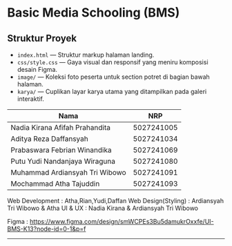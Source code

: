# Basic Media Schooling (BMS)



## Struktur Proyek

- `index.html` — Struktur markup halaman landing.
- `css/style.css` — Gaya visual dan responsif yang meniru komposisi desain Figma.
- `image/` — Koleksi foto peserta untuk section potret di bagian bawah halaman.
- `karya/` — Cuplikan layar karya utama yang ditampilkan pada galeri interaktif.



| Nama | NRP       |
|-------|-----------|
| Nadia Kirana Afifah Prahandita | 5027241005   |
| Aditya Reza Daffansyah | 5027241034   |
| Prabaswara Febrian Winandika | 5027241069   |
| Putu Yudi Nandanjaya Wiraguna | 5027241080  |
| Muhammad Ardiansyah Tri Wibowo | 5027241091   |
| Mochammad Atha Tajuddin | 5027241093   |

Web Development     : Atha,Rian,Yudi,Daffan
Web Design(Styling) : Ardiansyah Tri Wibowo & Atha
UI & UX             : Nadia Kirana & Ardiansyah Tri Wibowo

Figma : https://www.figma.com/design/smWCPEs3Bu5damukrOxxfe/UI-BMS-K13?node-id=0-1&p=f



---